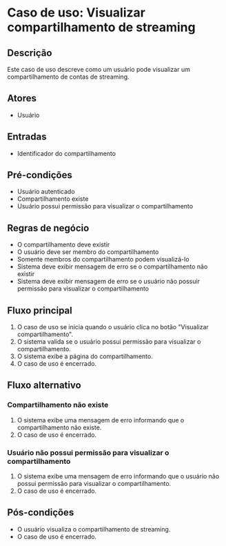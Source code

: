 # Caso de uso: Visualizar compartilhamento de streaming

## **Descrição**

Este caso de uso descreve como um usuário pode visualizar um compartilhamento de contas de streaming.

## **Atores**

- Usuário

## **Entradas**

- Identificador do compartilhamento

## **Pré-condições**

- Usuário autenticado
- Compartilhamento existe
- Usuário possui permissão para visualizar o compartilhamento

## **Regras de negócio**

- O compartilhamento deve existir
- O usuário deve ser membro do compartilhamento
- Somente membros do compartilhamento podem visualizá-lo
- Sistema deve exibir mensagem de erro se o compartilhamento não existir
- Sistema deve exibir mensagem de erro se o usuário não possuir permissão para visualizar o compartilhamento

## **Fluxo principal**

1. O caso de uso se inicia quando o usuário clica no botão "Visualizar compartilhamento".
2. O sistema valida se o usuário possui permissão para visualizar o compartilhamento.
3. O sistema exibe a página do compartilhamento.
4. O caso de uso é encerrado.

## **Fluxo alternativo**

### **Compartilhamento não existe**

1. O sistema exibe uma mensagem de erro informando que o compartilhamento não existe.
2. O caso de uso é encerrado.

### **Usuário não possui permissão para visualizar o compartilhamento**

1. O sistema exibe uma mensagem de erro informando que o usuário não possui permissão para visualizar o compartilhamento.
2. O caso de uso é encerrado.

## **Pós-condições**

- O usuário visualiza o compartilhamento de streaming.
- O caso de uso é encerrado.
